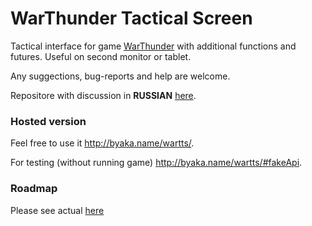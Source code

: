 
# WarThunder Tactical Screen

Tactical interface for game [WarThunder](https://warthunder.com/en) with additional functions and futures. Useful on second monitor or tablet.

Any suggections, bug-reports and help are welcome. 

Repositore with discussion in **RUSSIAN** [here](https://github.com/byaka/WarThunderTacticalScreen_discuss).

### Hosted version
Feel free to use it http://byaka.name/wartts/.

For testing (without running game) http://byaka.name/wartts/#fakeApi.

### Roadmap

 Please see actual [here](https://github.com/byaka/wartts/issues/1)
